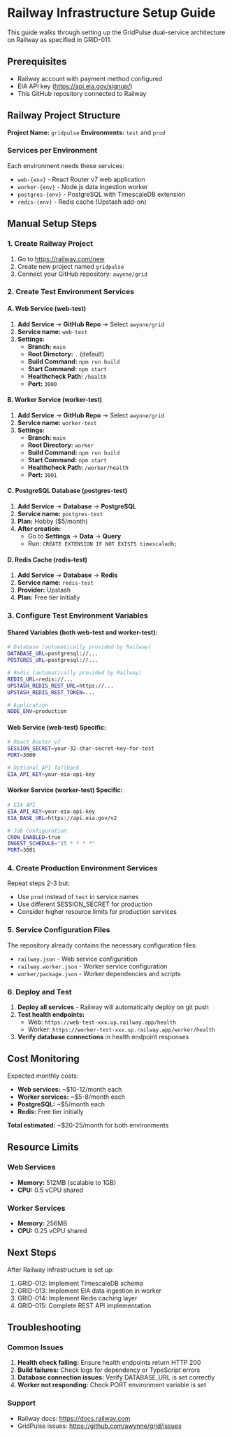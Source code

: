 # Railway Infrastructure Setup Guide

This guide walks through setting up the GridPulse dual-service architecture on Railway as specified in GRID-011.

## Prerequisites

- Railway account with payment method configured
- EIA API key (https://api.eia.gov/signup/)
- This GitHub repository connected to Railway

## Railway Project Structure

**Project Name:** `gridpulse`
**Environments:** `test` and `prod`

### Services per Environment

Each environment needs these services:
- `web-{env}` - React Router v7 web application
- `worker-{env}` - Node.js data ingestion worker
- `postgres-{env}` - PostgreSQL with TimescaleDB extension
- `redis-{env}` - Redis cache (Upstash add-on)

## Manual Setup Steps

### 1. Create Railway Project

1. Go to https://railway.com/new
2. Create new project named `gridpulse`
3. Connect your GitHub repository: `awynne/grid`

### 2. Create Test Environment Services

#### A. Web Service (web-test)

1. **Add Service** → **GitHub Repo** → Select `awynne/grid`
2. **Service name:** `web-test`
3. **Settings:**
   - **Branch:** `main`
   - **Root Directory:** `.` (default)
   - **Build Command:** `npm run build`
   - **Start Command:** `npm start`
   - **Healthcheck Path:** `/health`
   - **Port:** `3000`

#### B. Worker Service (worker-test)

1. **Add Service** → **GitHub Repo** → Select `awynne/grid`  
2. **Service name:** `worker-test`
3. **Settings:**
   - **Branch:** `main`
   - **Root Directory:** `worker`
   - **Build Command:** `npm run build`
   - **Start Command:** `npm start`
   - **Healthcheck Path:** `/worker/health`
   - **Port:** `3001`

#### C. PostgreSQL Database (postgres-test)

1. **Add Service** → **Database** → **PostgreSQL**
2. **Service name:** `postgres-test`
3. **Plan:** Hobby ($5/month)
4. **After creation:**
   - Go to **Settings** → **Data** → **Query**
   - Run: `CREATE EXTENSION IF NOT EXISTS timescaledb;`

#### D. Redis Cache (redis-test)

1. **Add Service** → **Database** → **Redis**
2. **Service name:** `redis-test`  
3. **Provider:** Upstash
4. **Plan:** Free tier initially

### 3. Configure Test Environment Variables

#### Shared Variables (both web-test and worker-test):

```bash
# Database (automatically provided by Railway)
DATABASE_URL=postgresql://...
POSTGRES_URL=postgresql://...

# Redis (automatically provided by Railway)
REDIS_URL=redis://...
UPSTASH_REDIS_REST_URL=https://...
UPSTASH_REDIS_REST_TOKEN=...

# Application
NODE_ENV=production
```

#### Web Service (web-test) Specific:

```bash
# React Router v7
SESSION_SECRET=your-32-char-secret-key-for-test
PORT=3000

# Optional API fallback
EIA_API_KEY=your-eia-api-key
```

#### Worker Service (worker-test) Specific:

```bash
# EIA API  
EIA_API_KEY=your-eia-api-key
EIA_BASE_URL=https://api.eia.gov/v2

# Job Configuration
CRON_ENABLED=true
INGEST_SCHEDULE="15 * * * *"
PORT=3001
```

### 4. Create Production Environment Services

Repeat steps 2-3 but:
- Use `prod` instead of `test` in service names
- Use different SESSION_SECRET for production
- Consider higher resource limits for production services

### 5. Service Configuration Files

The repository already contains the necessary configuration files:

- `railway.json` - Web service configuration
- `railway.worker.json` - Worker service configuration
- `worker/package.json` - Worker dependencies and scripts

### 6. Deploy and Test

1. **Deploy all services** - Railway will automatically deploy on git push
2. **Test health endpoints:**
   - Web: `https://web-test-xxx.up.railway.app/health`
   - Worker: `https://worker-test-xxx.up.railway.app/worker/health`
3. **Verify database connections** in health endpoint responses

## Cost Monitoring

Expected monthly costs:
- **Web services:** ~$10-12/month each
- **Worker services:** ~$5-8/month each  
- **PostgreSQL:** ~$5/month each
- **Redis:** Free tier initially

**Total estimated:** ~$20-25/month for both environments

## Resource Limits

### Web Services
- **Memory:** 512MB (scalable to 1GB)
- **CPU:** 0.5 vCPU shared

### Worker Services  
- **Memory:** 256MB
- **CPU:** 0.25 vCPU shared

## Next Steps

After Railway infrastructure is set up:
1. GRID-012: Implement TimescaleDB schema
2. GRID-013: Implement EIA data ingestion in worker
3. GRID-014: Implement Redis caching layer
4. GRID-015: Complete REST API implementation

## Troubleshooting

### Common Issues

1. **Health check failing:** Ensure health endpoints return HTTP 200
2. **Build failures:** Check logs for dependency or TypeScript errors
3. **Database connection issues:** Verify DATABASE_URL is set correctly
4. **Worker not responding:** Check PORT environment variable is set

### Support

- Railway docs: https://docs.railway.com
- GridPulse issues: https://github.com/awynne/grid/issues
